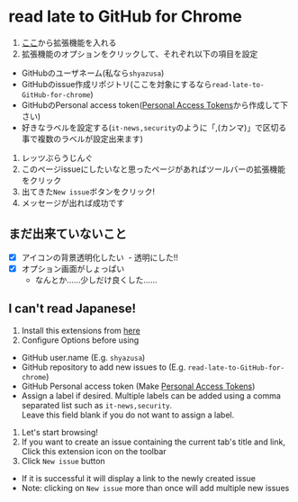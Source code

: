 # read late to GitHub for Chrome

1. [ここ](https://chrome.google.com/webstore/detail/read-late-to-github/ikenklicgfopbopbndapggfmhkjmifoi)から拡張機能を入れる
1. 拡張機能のオプションをクリックして、それぞれ以下の項目を設定
  - GitHubのユーザネーム(私なら`shyazusa`)
  - GitHubのissue作成リポジトリ(ここを対象にするなら`read-late-to-GitHub-for-chrome`)
  - GitHubのPersonal access token([Personal Access Tokens](https://github.com/settings/tokens)から作成して下さい)
  - 好きなラベルを設定する(`it-news,security`のように「,(カンマ)」で区切る事で複数のラベルが設定出来ます)
1. レッツぶらうじんぐ
1. このページissueにしたいなと思ったページがあればツールバーの拡張機能をクリック
1. 出てきた`New issue`ボタンをクリック!
1. メッセージが出れば成功です

## まだ出来ていないこと

- [x] アイコンの背景透明化したい
  - 透明にした!!
- [x] オプション画面がしょっぱい
  - なんとか……少しだけ良くした……

## I can't read Japanese!

1. Install this extensions from [here](https://chrome.google.com/webstore/detail/read-late-to-github/ikenklicgfopbopbndapggfmhkjmifoi)
1. Configure Options before using
  - GitHub user.name (E.g. `shyazusa`)
  - GitHub repository to add new issues to (E.g. `read-late-to-GitHub-for-chrome`)
  - GitHub Personal access token (Make [Personal Access Tokens](https://github.com/settings/tokens))
  - Assign a label if desired. Multiple labels can be added using a comma separated list such as `it-news,security`.  
    Leave this field blank if you do not want to assign a label.
1. Let's start browsing!
1. If you want to create an issue containing the current tab's title and link, Click this extension icon on the toolbar
1. Click `New issue` button
  - If it is successful it will display a link to the newly created issue
  - Note: clicking on `New issue` more than once will add multiple new issues
